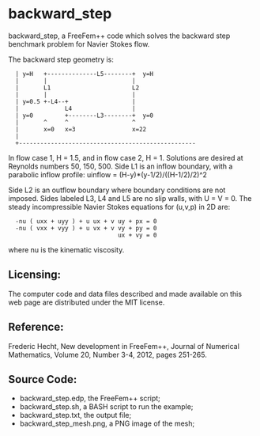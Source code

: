 # backward_step

backward_step, a FreeFem++ code which solves the backward step benchmark problem for Navier Stokes flow.

The backward step geometry is:

      | y=H   +--------------L5--------+  y=H
      |       |                        |
      |       L1                       L2
      |       |                        |
      | y=0.5 +-L4--+                  |
      |             L4                 |
      | y=0         +--------L3--------+  y=0
      |       ^     ^                  ^
      |       x=0   x=3                x=22
      |
      +--------------------------------------------------
      
In flow case 1, H = 1.5, and in flow case 2, H = 1. Solutions are desired at Reynolds numbers 50, 150, 500. Side L1 is an inflow boundary, with a parabolic inflow profile:
        uinflow = (H-y)*(y-1/2)/((H-1/2)/2)^2
      
Side L2 is an outflow boundary where boundary conditions are not imposed. Sides labeled L3, L4 and L5 are no slip walls, with U = V = 0.
The steady incompressible Navier Stokes equations for (u,v,p) in 2D are:

      -nu ( uxx + uyy ) + u ux + v uy + px = 0
      -nu ( vxx + vyy ) + u vx + v vy + py = 0
                                   ux + vy = 0
      
where nu is the kinematic viscosity.

## Licensing:
The computer code and data files described and made available on this web page are distributed under the MIT license.

## Reference:
Frederic Hecht,
New development in FreeFem++,
Journal of Numerical Mathematics,
Volume 20, Number 3-4, 2012, pages 251-265.

## Source Code:
- backward_step.edp, the FreeFem++ script;
- backward_step.sh, a BASH script to run the example;
- backward_step.txt, the output file;
- backward_step_mesh.png, a PNG image of the mesh;

